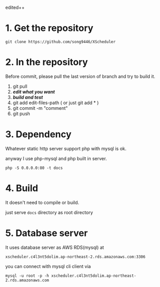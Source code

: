 edited++
# 1. Get the repository
`git clone https://github.com/song9446/XScheduler`

# 2. In the repository
Before commit, please pull the last version of branch and try to build it.
1) git pull
2) ***edit what you want***
3) ***build and test***
4) git add edit-files-path  ( or just git add * )
5) git commit -m "comment"
6) git push

# 3. Dependency
Whatever static http server support php with mysql is ok.

anyway I use php-mysql and php built in server.

`php -S 0.0.0.0:80 -t docs`

# 4. Build
It doesn't need to compile or build.

just serve `docs` directory as root directory

# 5. Database server
It uses database server as AWS RDS(mysql) at 

`xscheduler.c4l3nt5dolim.ap-northeast-2.rds.amazonaws.com:3306`

you can connect with mysql cli client via

`mysql -u root -p -h xscheduler.c4l3nt5dolim.ap-northeast-2.rds.amazonaws.com`
